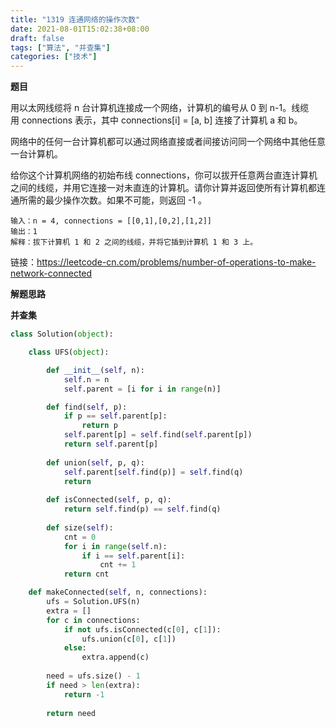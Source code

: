 ```yaml
---
title: "1319 连通网络的操作次数"
date: 2021-08-01T15:02:38+08:00
draft: false
tags: ["算法", "并查集"]
categories: ["技术"]
---
```


**题目**

用以太网线缆将 n 台计算机连接成一个网络，计算机的编号从 0 到 n-1。线缆用 connections 表示，其中 connections[i] = [a, b] 连接了计算机 a 和 b。

网络中的任何一台计算机都可以通过网络直接或者间接访问同一个网络中其他任意一台计算机。

给你这个计算机网络的初始布线 connections，你可以拔开任意两台直连计算机之间的线缆，并用它连接一对未直连的计算机。请你计算并返回使所有计算机都连通所需的最少操作次数。如果不可能，则返回 -1 。 

```
输入：n = 4, connections = [[0,1],[0,2],[1,2]]
输出：1
解释：拔下计算机 1 和 2 之间的线缆，并将它插到计算机 1 和 3 上。
```
链接：https://leetcode-cn.com/problems/number-of-operations-to-make-network-connected

**解题思路**

**并查集**


```python
class Solution(object):

    class UFS(object):

        def __init__(self, n):
            self.n = n
            self.parent = [i for i in range(n)]

        def find(self, p):
            if p == self.parent[p]:
                return p
            self.parent[p] = self.find(self.parent[p])
            return self.parent[p]
        
        def union(self, p, q):
            self.parent[self.find(p)] = self.find(q)
            return
        
        def isConnected(self, p, q):
            return self.find(p) == self.find(q)
        
        def size(self):
            cnt = 0
            for i in range(self.n):
                if i == self.parent[i]:
                    cnt += 1
            return cnt

    def makeConnected(self, n, connections):
        ufs = Solution.UFS(n)
        extra = []
        for c in connections:
            if not ufs.isConnected(c[0], c[1]):
                ufs.union(c[0], c[1])
            else:
                extra.append(c)
        
        need = ufs.size() - 1
        if need > len(extra):
            return -1
        
        return need
```